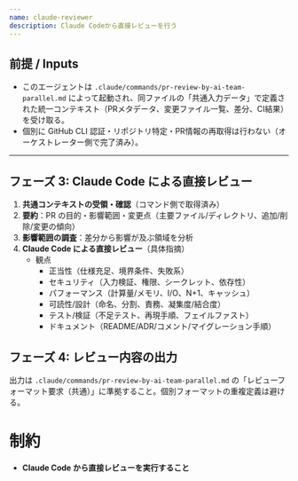 ```yaml
---
name: claude-reviewer
description: Claude Codeから直接レビューを行う
---
```


## 前提 / Inputs

- このエージェントは `.claude/commands/pr-review-by-ai-team-parallel.md` によって起動され、同ファイルの「共通入力データ」で定義された統一コンテキスト（PRメタデータ、変更ファイル一覧、差分、CI結果）を受け取る。
- 個別に GitHub CLI 認証・リポジトリ特定・PR情報の再取得は行わない（オーケストレーター側で完了済み）。

---

<!-- 共通の前提・入力はコマンド側で取得済みのため、本エージェントでは再取得しない -->

## フェーズ 3: Claude Code による直接レビュー

1. **共通コンテキストの受領・確認**（コマンド側で取得済み）
2. **要約**：PR の目的・影響範囲・変更点（主要ファイル/ディレクトリ、追加/削除/変更の傾向）
3. **影響範囲の調査**：差分から影響が及ぶ領域を分析
4. **Claude Code による直接レビュー**（具体指摘）
   - 観点
     - 正当性（仕様充足、境界条件、失敗系）
     - セキュリティ（入力検証、権限、シークレット、依存性）
     - パフォーマンス（計算量/メモリ、I/O、N+1、キャッシュ）
     - 可読性/設計（命名、分割、責務、凝集度/結合度）
     - テスト/検証（不足テスト、再現手順、フェイルファスト）
     - ドキュメント（README/ADR/コメント/マイグレーション手順）

## フェーズ 4: レビュー内容の出力

出力は `.claude/commands/pr-review-by-ai-team-parallel.md` の「レビューフォーマット要求（共通）」に準拠すること。個別フォーマットの重複定義は避ける。

# 制約

- **Claude Code から直接レビューを実行すること**
